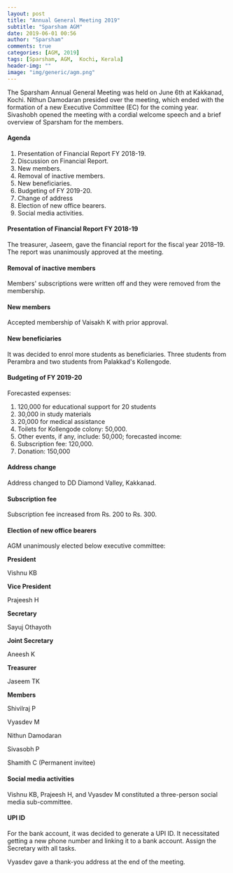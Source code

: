 ```yaml
---
layout: post
title: "Annual General Meeting 2019"
subtitle: "Sparsham AGM"
date: 2019-06-01 00:56
author: "Sparsham"
comments: true
categories: [AGM, 2019]
tags: [Sparsham, AGM,  Kochi, Kerala]
header-img: ""
image: "img/generic/agm.png"
---
```


The Sparsham Annual General Meeting was held on June 6th at Kakkanad, Kochi. Nithun Damodaran presided over the meeting, which ended with the formation of a new Executive Committee (EC) for the coming year. Sivashobh opened the meeting with a cordial welcome speech and a brief overview of Sparsham for the members.

#### Agenda ####
1. Presentation of Financial Report FY 2018-19.    
2. Discussion on Financial Report.
3. New members.
4. Removal of inactive members.
5. New beneficiaries.
6. Budgeting of FY 2019-20.
7. Change of address
8. Election of new office bearers.
9. Social media activities.

#### Presentation of Financial Report FY 2018-19 ####
The treasurer, Jaseem, gave the financial report for the fiscal year 2018–19. The report was unanimously approved at the meeting.

#### Removal of inactive members ####
Members' subscriptions were written off and they were removed from the membership.

#### New members ####
Accepted membership of Vaisakh K with prior approval.

#### New beneficiaries ####
It was decided to enrol more students as beneficiaries. Three students from Perambra and two students from Palakkad's Kollengode.

#### Budgeting of FY 2019-20 ####
Forecasted expenses:
1.	120,000 for educational support for 20 students
2.	30,000 in study materials
3.	20,000 for medical assistance
4.	Toilets for Kollengode colony: 50,000.
5.	Other events, if any, include: 50,000; forecasted income:
6.	Subscription fee: 120,000.
7.	Donation: 150,000

#### Address change ####
Address changed to DD Diamond Valley, Kakkanad.

#### Subscription fee ####
Subscription fee increased from Rs. 200 to Rs. 300.

#### Election of new office bearers ####
AGM unanimously elected below executive committee:

**President**

Vishnu KB

**Vice President**

Prajeesh H

**Secretary**

Sayuj Othayoth

**Joint Secretary**

Aneesh K

**Treasurer**

Jaseem TK

**Members**

Shivilraj P

Vyasdev M

Nithun Damodaran

Sivasobh P

Shamith C (Permanent invitee)

#### Social media activities ####
Vishnu KB, Prajeesh H, and Vyasdev M constituted a three-person social media sub-committee.

#### UPI ID ####
For the bank account, it was decided to generate a UPI ID. It necessitated getting a new phone number and linking it to a bank account. Assign the Secretary with all tasks.

Vyasdev gave a thank-you address at the end of the meeting.
